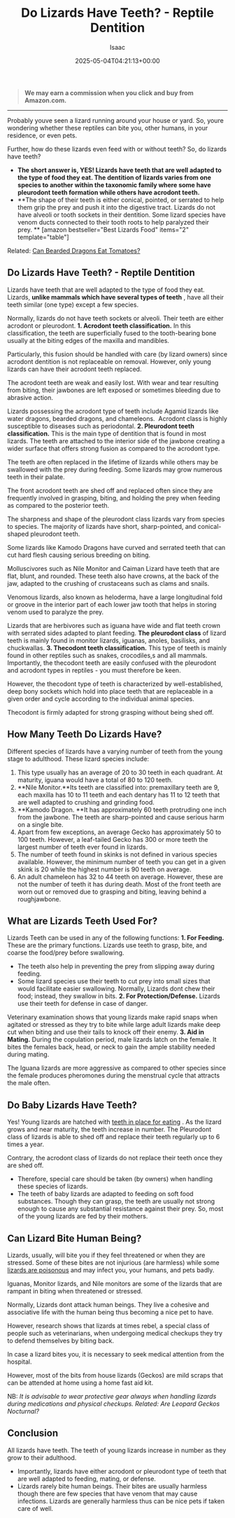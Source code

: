 ﻿---
author: Isaac
layout: post
title: Do Lizards Have Teeth? - Reptile Dentition
date: '2025-05-04T04:21:13+00:00'
categories:
- Guide
- Lizard
tags: []
slug: /do-lizards-have-teeth/
lastmod: 2025-05-07T12:21:26+03:00
---
> **We may earn a commission when you click and buy from Amazon.com.**
>

---
Probably youve seen a lizard running around your house or yard. So, youre wondering whether these reptiles can bite you, other humans, in your residence, or even pets.

Further, how do these lizards even feed  with or without teeth? So, do lizards have teeth?
- **The short answer is, YES! Lizards have teeth that are well adapted to the type of food they eat. The dentition of lizards varies from one species to another within the taxonomic family where some have pleurodont teeth formation while others have acrodont teeth.**
- **The shape of their teeth is either conical, pointed, or serrated to help them grip the prey and push it into the digestive tract. Lizards do not have alveoli or tooth sockets in their dentition. Some lizard species have venom ducts connected to their tooth roots to help paralyzed their prey. **
[amazon bestseller="Best Lizards Food" items="2" template="table"]

Related:
[Can Bearded Dragons Eat Tomatoes?](https://pestpolicy.com/can-bearded-dragons-eat-tomatoes/)
## Do Lizards Have Teeth? - Reptile Dentition
Lizards have teeth that are well adapted to the type of food they eat. Lizards,
**unlike mammals which have several types of teeth**
, have all their teeth similar (one type) except a few species.

Normally, lizards do not have teeth sockets or alveoli. Their teeth are either acrodont or pleurodont.
**1. Acrodont teeth classification.**
In this classification, the teeth are superficially fused to the tooth-bearing bone usually at the biting edges of the maxilla and mandibles.

Particularly, this fusion should be handled with care (by lizard owners) since acrodont dentition is not replaceable on removal. However, only young lizards can have their acrodont teeth replaced.

The acrodont teeth are weak and easily lost. With wear and tear resulting from biting, their jawbones are left exposed or sometimes bleeding due to abrasive action.

Lizards possessing the acrodont type of teeth include Agamid lizards like water dragons, bearded dragons, and chameleons.  Acrodont class is highly susceptible to diseases such as periodontal.
**2. Pleurodont teeth classification.**
This is the main type of dentition that is found in most lizards. The teeth are attached to the interior side of the jawbone creating a wider surface that offers strong fusion as compared to the acrodont type.

The teeth are often replaced in the lifetime of lizards while others may be swallowed with the prey during feeding. Some lizards may grow numerous teeth in their palate.

The front acrodont teeth are shed off and replaced often since they are frequently involved in grasping, biting, and holding the prey when feeding as compared to the posterior teeth.

The sharpness and shape of the pleurodont class lizards vary from species to species. The majority of lizards have short, sharp-pointed, and conical-shaped pleurodont teeth.

Some lizards like Kamodo Dragons have curved and serrated teeth that can cut hard flesh causing serious breeding on biting.

Molluscivores such as Nile Monitor and Caiman Lizard have teeth that are flat, blunt, and rounded. These teeth also have crowns, at the back of the jaw, adapted to the crushing of crustaceans such as clams and snails.

Venomous lizards, also known as heloderma, have a large longitudinal fold or groove in the interior part of each lower jaw tooth that helps in storing venom used to paralyze the prey.

Lizards that are herbivores such as iguana have wide and flat teeth crown with serrated sides adapted to plant feeding.
**The pleurodont class**
of lizard teeth is mainly found in monitor lizards, iguanas, anoles, basilisks, and chuckwallas.
**3. Thecodont teeth classification.**
This type of teeth is mainly found in other reptiles such as snakes, crocodiles,s and all mammals. Importantly, the thecodont teeth are easily confused with the pleurodont and acrodont types in reptiles - you must therefore be keen.

However, the thecodont type of teeth is characterized by well-established, deep bony sockets which hold into place teeth that are replaceable in a given order and cycle according to the individual animal species.

Thecodont is firmly adapted for strong grasping without being shed off.
## How Many Teeth Do Lizards Have?
Different species of lizards have a varying number of teeth from the young stage to adulthood. These lizard species include:
1. This type usually has an average of 20 to 30 teeth in each quadrant. At maturity, iguana would have a total of 80 to 120 teeth.
2. **Nile Monitor.**Its teeth are classified into: premaxillary teeth are 9, each maxilla has 10 to 11 teeth and each dentary has 11 to 12 teeth that are well adapted to crushing and grinding food.
3. **Kamodo Dragon. **It has approximately 60 teeth protruding one inch from the jawbone. The teeth are sharp-pointed and cause serious harm on a single bite.
4. Apart from few exceptions, an average Gecko has approximately 50 to 100 teeth. However, a leaf-tailed Gecko has 300 or more teeth  the largest number of teeth ever found in lizards.
5. The number of teeth found in skinks is not defined in various species available. However, the minimum number of teeth you can get in a given skink is 20 while the highest number is 90 teeth on average.
6. An adult chameleon has 32 to 44 teeth on average. However, these are not the number of teeth it has during death. Most of the front teeth are worn out or removed due to grasping and biting, leaving behind a roughjawbone.
## What are Lizards Teeth Used For?
Lizards Teeth can be used in any of the following functions:
**1. For Feeding.**
These are the primary functions. Lizards use teeth to grasp, bite, and coarse the food/prey before swallowing.
- The teeth also help in preventing the prey from slipping away during feeding.
- Some lizard species use their teeth to cut prey into small sizes that would facilitate easier swallowing.
Normally, Lizards dont chew their food; instead, they swallow in bits.
**2. For Protection/Defense.**
Lizards use their teeth for defense in case of danger.

Veterinary examination shows that young lizards make rapid snaps when agitated or stressed as they try to bite while large adult lizards make deep cut when biting and use their tails to knock off their enemy.
**3. Aid in Mating.**
During the copulation period, male lizards latch on the female. It bites the females back, head, or neck to gain the ample stability needed during mating.

The Iguana lizards are more aggressive as compared to other species since the female produces pheromones during the menstrual cycle that attracts the male often.
## Do Baby Lizards Have Teeth?
Yes! Young lizards are hatched with
[teeth in place for eating](https://pestpolicy.com/what-do-baby-lizards-eat/)
. As the lizard grows and near maturity, the teeth increase in number. The Pleurodont class of lizards is able to shed off and replace their teeth regularly up to 6 times a year.

Contrary, the acrodont class of lizards do not replace their teeth once they are shed off.
- Therefore, special care should be taken (by owners) when handling these species of lizards.
- The teeth of baby lizards are adapted to feeding on soft food substances.
Though they can grasp, the teeth are usually not strong enough to cause any substantial resistance against their prey. So, most of the young lizards are fed by their mothers.
## Can Lizard Bite Human Being?
Lizards, usually, will bite you if they feel threatened or when they are stressed. Some of these bites are not injurious (are harmless) while some
[lizards are poisonous](https://pestpolicy.com/are-lizards-poisonous/)
and may infect you, your humans, and pets badly.

Iguanas, Monitor lizards, and Nile monitors are some of the lizards that are rampant in biting when threatened or stressed.

Normally, Lizards dont attack human beings. They live a cohesive and associative life with the human being thus becoming a nice pet to have.

However, research shows that lizards at times rebel, a special class of people such as veterinarians, when undergoing medical checkups  they try to defend themselves by biting back.

In case a lizard bites you, it is necessary to seek medical attention from the hospital.

However, most of the bits from house lizards (Geckos) are mild scraps that can be attended at home using a home fast aid kit.

NB:
*It is advisable to wear protective gear always when handling lizards during medications and physical checkups. Related: Are Leopard Geckos Nocturnal?*
## Conclusion
All lizards have teeth. The teeth of young lizards increase in number as they grow to their adulthood.
- Importantly, lizards have either acrodont or pleurodont type of teeth that are well adapted to feeding, mating, or defense.
- Lizards rarely bite human beings. Their bites are usually harmless though there are few species that have venom that may cause infections.
Lizards are generally harmless thus can be nice pets if taken care of well.
